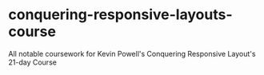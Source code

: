 # conquering-responsive-layouts-course
All notable coursework for Kevin Powell's Conquering Responsive Layout's 21-day Course
